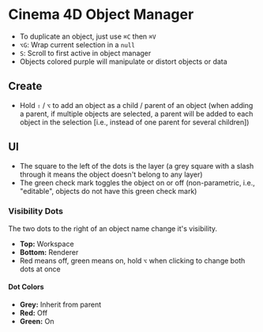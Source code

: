 # Cinema 4D Object Manager

- To duplicate an object, just use `⌘C` then `⌘V`
- `⌥G`: Wrap current selection in a `null`
- `S`: Scroll to first active in object manager
- Objects colored purple will manipulate or distort objects or data

## Create

- Hold `⇧` / `⌥` to add an object as a child / parent of an object (when adding a parent, if multiple objects are selected, a parent will be added to each object in the selection [i.e., instead of one parent for several children])

## UI

- The square to the left of the dots is the layer (a grey square with a slash through it means the object doesn't belong to any layer)
- The green check mark toggles the object on or off (non-parametric, i.e., "editable", objects do not have this green check mark)

### Visibility Dots

The two dots to the right of an object name change it's visibility.

- **Top:** Workspace
- **Bottom:** Renderer
- Red means off, green means on, hold `⌥` when clicking to change both dots at once

#### Dot Colors

- **Grey:** Inherit from parent
- **Red:** Off
- **Green:** On
